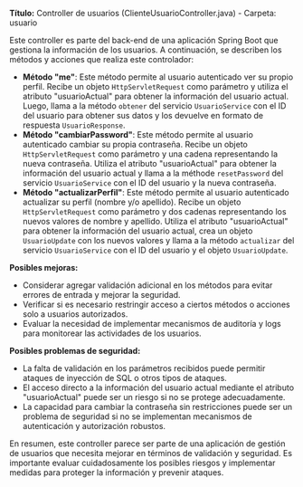 **Título:** Controller de usuarios (ClienteUsuarioController.java) - Carpeta: usuario

Este controller es parte del back-end de una aplicación Spring Boot que gestiona la información de los usuarios. A continuación, se describen los métodos y acciones que realiza este controlador:

* **Método "me"**: Este método permite al usuario autenticado ver su propio perfil. Recibe un objeto `HttpServletRequest` como parámetro y utiliza el atributo "usuarioActual" para obtener la información del usuario actual. Luego, llama a la método `obtener` del servicio `UsuarioService` con el ID del usuario para obtener sus datos y los devuelve en formato de respuesta `UsuarioResponse`.
* **Método "cambiarPassword"**: Este método permite al usuario autenticado cambiar su propia contraseña. Recibe un objeto `HttpServletRequest` como parámetro y una cadena representando la nueva contraseña. Utiliza el atributo "usuarioActual" para obtener la información del usuario actual y llama a la méthode `resetPassword` del servicio `UsuarioService` con el ID del usuario y la nueva contraseña.
* **Método "actualizarPerfil"**: Este método permite al usuario autenticado actualizar su perfil (nombre y/o apellido). Recibe un objeto `HttpServletRequest` como parámetro y dos cadenas representando los nuevos valores de nombre y apellido. Utiliza el atributo "usuarioActual" para obtener la información del usuario actual, crea un objeto `UsuarioUpdate` con los nuevos valores y llama a la método `actualizar` del servicio `UsuarioService` con el ID del usuario y el objeto `UsuarioUpdate`.

**Posibles mejoras:**

* Considerar agregar validación adicional en los métodos para evitar errores de entrada y mejorar la seguridad.
* Verificar si es necesario restringir acceso a ciertos métodos o acciones solo a usuarios autorizados.
* Evaluar la necesidad de implementar mecanismos de auditoría y logs para monitorear las actividades de los usuarios.

**Posibles problemas de seguridad:**

* La falta de validación en los parámetros recibidos puede permitir ataques de inyección de SQL o otros tipos de ataques.
* El acceso directo a la información del usuario actual mediante el atributo "usuarioActual" puede ser un riesgo si no se protege adecuadamente.
* La capacidad para cambiar la contraseña sin restricciones puede ser un problema de seguridad si no se implementan mecanismos de autenticación y autorización robustos.

En resumen, este controller parece ser parte de una aplicación de gestión de usuarios que necesita mejorar en términos de validación y seguridad. Es importante evaluar cuidadosamente los posibles riesgos y implementar medidas para proteger la información y prevenir ataques.